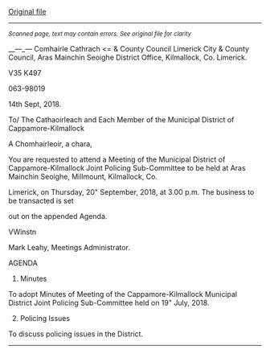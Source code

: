 [Original file](https://www.limerick.ie/sites/default/files/media/documents/2018-09/01%20JPC%20Agenda%20for%20Meeting%20of%20the%20Municipal%20District%20of%20Cappamore-Kilmallock%20Joint%20Policing%20Sub-Committee.pdf)

---
*<small>Scanned page, text may contain errors. See original file for clarity</small>*  

__—_— Comhairle Cathrach
<=
& County Council Limerick City & County Council,
Aras Mainchin Seoighe District Office,
Kilmallock, Co. Limerick.

V35 K497

063-98019

14th Sept, 2018.

To/ The Cathaoirleach and Each Member of the Municipal District of Cappamore-Kilmallock

A Chomhairleoir, a chara,

You are requested to attend a Meeting of the Municipal District of Cappamore-Kilmallock Joint
Policing Sub-Committee to be held at Aras Mainchin Seoighe, Millmount, Kilmallock, Co.

Limerick, on Thursday, 20" September, 2018, at 3.00 p.m. The business to be transacted is set

out on the appended Agenda.

VWinstn

Mark Leahy,
Meetings Administrator.

AGENDA

1. Minutes

To adopt Minutes of Meeting of the Cappamore-Kilmallock Municipal District Joint Policing
Sub-Committee held on 19" July, 2018.

2. Policing Issues

To discuss policing issues in the District.


---
